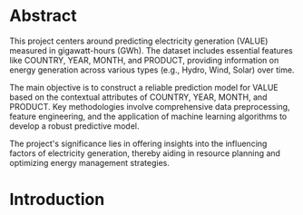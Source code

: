 # Abstract

This project centers around predicting electricity generation (VALUE) measured in gigawatt-hours (GWh). The dataset includes essential features like COUNTRY, YEAR, MONTH, and PRODUCT, providing information on energy generation across various types (e.g., Hydro, Wind, Solar) over time.

The main objective is to construct a reliable prediction model for VALUE based on the contextual attributes of COUNTRY, YEAR, MONTH, and PRODUCT. Key methodologies involve comprehensive data preprocessing, feature engineering, and the application of machine learning algorithms to develop a robust predictive model.

The project's significance lies in offering insights into the influencing factors of electricity generation, thereby aiding in resource planning and optimizing energy management strategies.


# Introduction 

